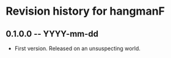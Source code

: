 # Revision history for hangmanF

## 0.1.0.0  -- YYYY-mm-dd

* First version. Released on an unsuspecting world.
